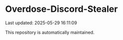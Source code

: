 # Overdose-Discord-Stealer

Last updated: 2025-05-29 16:11:09

This repository is automatically maintained.
